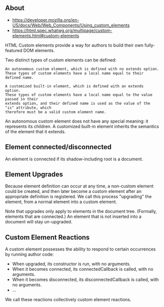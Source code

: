## About

- https://developer.mozilla.org/en-US/docs/Web/Web_Components/Using_custom_elements
- https://html.spec.whatwg.org/multipage/custom-elements.html#custom-elements

HTML Custom elements provide a way for authors to build their own fully-featured DOM elements.

Two distinct types of custom elements can be defined:

    An autonomous custom element, which is defined with no extends option. 
    These types of custom elements have a local name equal to their defined name.

    A customized built-in element, which is defined with an extends option. 
    These types of custom elements have a local name equal to the value passed in their 
    extends option, and their defined name is used as the value of the "is" attribute, which 
    therefore must be a valid custom element name.

An autonomous custom element does not have any special meaning: it represents its children. 
A customized built-in element inherits the semantics of the element that it extends.

## Element connected/disconnected

An element is connected if its shadow-including root is a document. 

## Element Upgrades

Because element definition can occur at any time, a non-custom element could be created, and then 
later become a custom element after an appropriate definition is registered. We call this process 
"upgrading" the element, from a normal element into a custom element.

Note that upgrades only apply to elements in the document tree. (Formally, elements that are 
connected.) An element that is not inserted into a document will stay un-upgraded. 

## Custom Element Reactions

A custom element possesses the ability to respond to certain occurrences by running author code:
* When upgraded, its constructor is run, with no arguments.
* When it becomes connected, its connectedCallback is called, with no arguments.
* When it becomes disconnected, its disconnectedCallback is called, with no arguments.
* ...

We call these reactions collectively custom element reactions.
